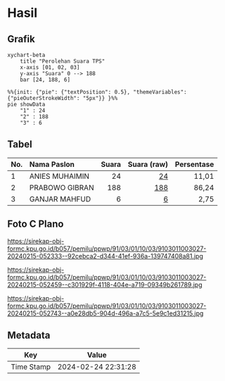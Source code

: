 # Hasil

## Grafik

```mermaid
xychart-beta
    title "Perolehan Suara TPS"
    x-axis [01, 02, 03]
    y-axis "Suara" 0 --> 188
    bar [24, 188, 6]
```

```mermaid
%%{init: {"pie": {"textPosition": 0.5}, "themeVariables": {"pieOuterStrokeWidth": "5px"}} }%%
pie showData
    "1" : 24
    "2" : 188
    "3" : 6
```

## Tabel

| No. | Nama Paslon    | Suara | Suara (raw) | Persentase |
|:--- |:-------------- | -----:| -----------:| ----------:|
| 1   | ANIES MUHAIMIN | 24    | [24][p-1]   | 11,01      |
| 2   | PRABOWO GIBRAN | 188   | [188][p-2]  | 86,24      |
| 3   | GANJAR MAHFUD  | 6     | [6][p-3]    | 2,75       |


[p-1]: https://github.com/gigit-pemilu/pemilu-2024-91-papua/blob/main/pilpres/hitung-suara/sub/91-papua/sub/03-jayapura/sub/01-sentani/sub/1003-hinekombe/sub/027-tps/sub/paslon-1.txt
[p-2]: https://github.com/gigit-pemilu/pemilu-2024-91-papua/blob/main/pilpres/hitung-suara/sub/91-papua/sub/03-jayapura/sub/01-sentani/sub/1003-hinekombe/sub/027-tps/sub/paslon-2.txt
[p-3]: https://github.com/gigit-pemilu/pemilu-2024-91-papua/blob/main/pilpres/hitung-suara/sub/91-papua/sub/03-jayapura/sub/01-sentani/sub/1003-hinekombe/sub/027-tps/sub/paslon-3.txt

## Foto C Plano

https://sirekap-obj-formc.kpu.go.id/b057/pemilu/ppwp/91/03/01/10/03/9103011003027-20240215-052333--92cebca2-d344-41ef-936a-139747408a81.jpg

https://sirekap-obj-formc.kpu.go.id/b057/pemilu/ppwp/91/03/01/10/03/9103011003027-20240215-052459--c301929f-4118-404e-a719-09349b261789.jpg

https://sirekap-obj-formc.kpu.go.id/b057/pemilu/ppwp/91/03/01/10/03/9103011003027-20240215-052743--a0e28db5-904d-496a-a7c5-5e9c1ed31215.jpg


## Metadata

| Key        | Value               |
| ---------- | ------------------- |
| Time Stamp | 2024-02-24 22:31:28 |



